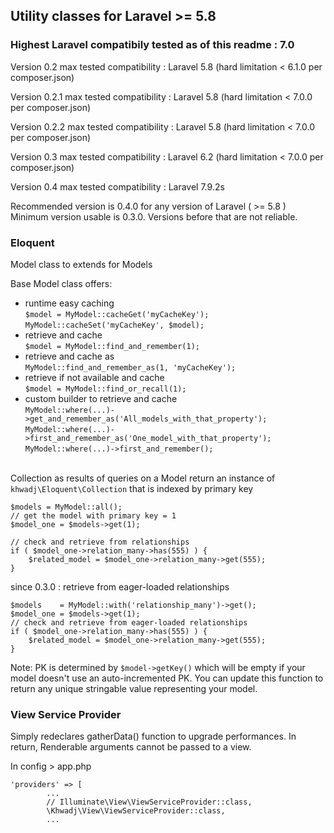 ## Utility classes for Laravel >= 5.8 
### Highest Laravel compatibily tested as of this readme : 7.0

Version 0.2   max tested compatibility : Laravel 5.8 (hard limitation < 6.1.0 per composer.json)

Version 0.2.1 max tested compatibility : Laravel 5.8 (hard limitation < 7.0.0 per composer.json)

Version 0.2.2 max tested compatibility : Laravel 5.8 (hard limitation < 7.0.0 per composer.json)

Version 0.3   max tested compatibility : Laravel 6.2 (hard limitation < 7.0.0 per composer.json)

Version 0.4     max tested compatibility : Laravel 7.9.2s



Recommended version is 0.4.0 for any version of Laravel ( >= 5.8 )
Minimum version usable is 0.3.0. Versions before that are not reliable.

### Eloquent

Model class to extends for Models

Base Model class offers:
- runtime easy caching 
<br>`$model = MyModel::cacheGet('myCacheKey');`  
`MyModel::cacheSet('myCacheKey', $model);`  
- retrieve and cache 
<br>`$model = MyModel::find_and_remember(1);`
- retrieve and cache as 
<br>`MyModel::find_and_remember_as(1, 'myCacheKey');`
- retrieve if not available and cache 
<br>`$model = MyModel::find_or_recall(1);`
- custom builder to retrieve and cache
<br> `MyModel::where(...)->get_and_remember_as('All_models_with_that_property');`
<br> `MyModel::where(...)->first_and_remember_as('One_model_with_that_property');`
<br> `MyModel::where(...)->first_and_remember();`

<br>Collection as results of queries on a Model return an instance of `khwadj\Eloquent\Collection` that is indexed by primary key

```
$models = MyModel::all();
// get the model with primary key = 1
$model_one = $models->get(1);

// check and retrieve from relationships
if ( $model_one->relation_many->has(555) ) {
    $related_model = $model_one->relation_many->get(555);
}
```

since 0.3.0 : retrieve from eager-loaded relationships
```
$models    = MyModel::with('relationship_many')->get();
$model_one = $models->get(1);
// check and retrieve from eager-loaded relationships
if ( $model_one->relation_many->has(555) ) {
    $related_model = $model_one->relation_many->get(555);
}
```

Note: PK is determined by `$model->getKey()` which will be empty if your model doesn't use an auto-incremented PK. You can update this function to return any unique stringable value representing your model.

### View Service Provider

Simply redeclares gatherData() function to upgrade performances.
In return, Renderable arguments cannot be passed to a view.

In config > app.php

```
'providers' => [
        ...
        // Illuminate\View\ViewServiceProvider::class,
        \Khwadj\View\ViewServiceProvider::class,
        ...
```